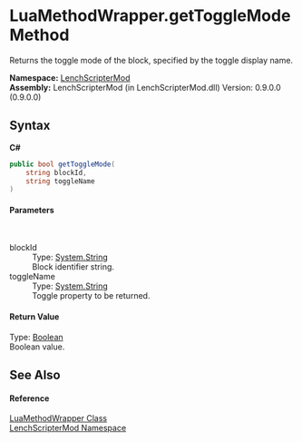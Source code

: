# LuaMethodWrapper.getToggleMode Method 
 

Returns the toggle mode of the block, specified by the toggle display name.

**Namespace:**&nbsp;<a href="a4f653e6-9ab3-f6ff-6eb8-285c9b4fe052">LenchScripterMod</a><br />**Assembly:**&nbsp;LenchScripterMod (in LenchScripterMod.dll) Version: 0.9.0.0 (0.9.0.0)

## Syntax

**C#**<br />
``` C#
public bool getToggleMode(
	string blockId,
	string toggleName
)
```


#### Parameters
&nbsp;<dl><dt>blockId</dt><dd>Type: <a href="http://msdn2.microsoft.com/en-us/library/s1wwdcbf" target="_blank">System.String</a><br />Block identifier string.</dd><dt>toggleName</dt><dd>Type: <a href="http://msdn2.microsoft.com/en-us/library/s1wwdcbf" target="_blank">System.String</a><br />Toggle property to be returned.</dd></dl>

#### Return Value
Type: <a href="http://msdn2.microsoft.com/en-us/library/a28wyd50" target="_blank">Boolean</a><br />Boolean value.

## See Also


#### Reference
<a href="351989df-271d-bd3b-e14f-8958d6a17f6f">LuaMethodWrapper Class</a><br /><a href="a4f653e6-9ab3-f6ff-6eb8-285c9b4fe052">LenchScripterMod Namespace</a><br />